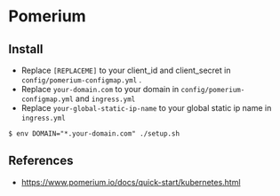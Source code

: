 # Pomerium

## Install

- Replace `[REPLACEME]` to your client_id and client_secret in `config/pomerium-configmap.yml` .
- Replace `your-domain.com` to your domain in `config/pomerium-configmap.yml` and `ingress.yml`
- Replace `your-global-static-ip-name` to your global static ip name in `ingress.yml`

```shell
$ env DOMAIN="*.your-domain.com" ./setup.sh 
```

## References

- https://www.pomerium.io/docs/quick-start/kubernetes.html
